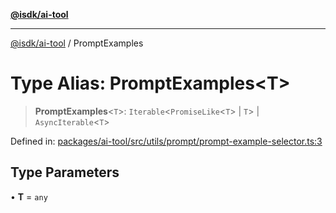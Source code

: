 [**@isdk/ai-tool**](../README.md)

***

[@isdk/ai-tool](../globals.md) / PromptExamples

# Type Alias: PromptExamples\<T\>

> **PromptExamples**\<`T`\>: `Iterable`\<`PromiseLike`\<`T`\> \| `T`\> \| `AsyncIterable`\<`T`\>

Defined in: [packages/ai-tool/src/utils/prompt/prompt-example-selector.ts:3](https://github.com/isdk/ai-tool.js/blob/077730e62e6c723611b64a587e36b69766741af4/src/utils/prompt/prompt-example-selector.ts#L3)

## Type Parameters

• **T** = `any`

